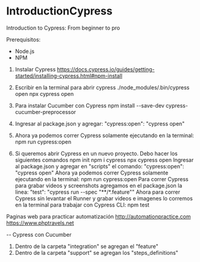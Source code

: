 # IntroductionCypress
Introduction to Cypress: From beginner to pro


Prerequisitos:
- Node.js
- NPM

1. Instalar Cypress
https://docs.cypress.io/guides/getting-started/installing-cypress.html#npm-install

2. Escribir en la terminal para abrir cypress
./node_modules/.bin/cypress open
npx cypress open

3. Para instalar Cucumber con Cypress
npm  install --save-dev cypress-cucumber-preprocessor
4. Ingresar al package.json y agregar: "cypress:open": "cypress open"
5. Ahora ya podemos correr Cypress solamente ejecutando en la terminal: npm run cypress:open

6. Si queremos abrir Cypress en un nuevo proyecto. Debo hacer los siguientes comandos
npm init
npm i cypress
npx cypress open
Ingresar al package.json y agregar en "scripts" el comando: "cypress:open": "cypress open"
Ahora ya podemos correr Cypress solamente ejecutando en la terminal: npm run cypress:open
Para correr Cypress para grabar videos y screenshots agregamos en el package.json la linea: "test": "cypress run --spec \"**/*.feature\""
Ahora para correr Cypress sin levantar el Runner y grabar videos e imagenes lo corremos en la terminal para trabajar con Cypress CLI: npm test


Paginas web para practicar automatización
http://automationpractice.com
https://www.phptravels.net

-- Cypress con Cucumber
1. Dentro de la carpeta "integration" se agregan el "feature"
2. Dentro de la carpeta "support" se agregan los "steps_definitions"
